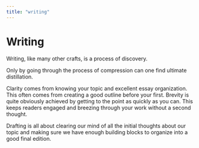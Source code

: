 ```yaml
---
title: "writing"
---
```


# Writing

Writing, like many other crafts, is a process of discovery. 

Only by going through the process of compression can one find ultimate distillation.

Clarity comes from knowing your topic and excellent essay organization. This often comes from creating a good outline before your first. Brevity is quite obviously achieved by getting to the point as quickly as you can. This keeps readers engaged and breezing through your work without a second thought.

Drafting is all about clearing our mind of all the initial thoughts about our topic and making sure we have enough building blocks to organize into a good final edition.